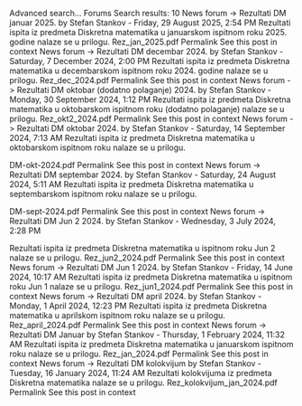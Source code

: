 Advanced search...
Forums
Search results: 10
News forum -> Rezultati DM januar 2025.
by Stefan Stankov - Friday, 29 August 2025, 2:54 PM
Rezultati ispita iz predmeta Diskretna matematika u januarskom ispitnom roku 2025. godine nalaze se u prilogu.
Rez_jan_2025.pdf
Permalink
See this post in context
News forum -> Rezultati DM decembar 2024.
by Stefan Stankov - Saturday, 7 December 2024, 2:00 PM
Rezultati ispita iz predmeta Diskretna matematika u decembarskom ispitnom roku 2024. godine nalaze se u prilogu.
Rez_dec_2024.pdf
Permalink
See this post in context
News forum -> Rezultati DM oktobar (dodatno polaganje) 2024.
by Stefan Stankov - Monday, 30 September 2024, 1:12 PM
Rezultati ispita iz predmeta Diskretna matematika u oktobarskom ispitnom roku (dodatno polaganje) nalaze se u prilogu.
Rez_okt2_2024.pdf
Permalink
See this post in context
News forum -> Rezultati DM oktobar 2024.
by Stefan Stankov - Saturday, 14 September 2024, 7:13 AM
Rezultati ispita iz predmeta Diskretna matematika u oktobarskom ispitnom roku nalaze se u prilogu.

DM-okt-2024.pdf
Permalink
See this post in context
News forum -> Rezultati DM septembar 2024.
by Stefan Stankov - Saturday, 24 August 2024, 5:11 AM
Rezultati ispita iz predmeta Diskretna matematika u septembarskom ispitnom roku nalaze se u prilogu.


DM-sept-2024.pdf
Permalink
See this post in context
News forum -> Rezultati DM Jun 2 2024.
by Stefan Stankov - Wednesday, 3 July 2024, 2:28 PM

Rezultati ispita iz predmeta Diskretna matematika u ispitnom roku Jun 2 nalaze se u prilogu.
Rez_jun2_2024.pdf
Permalink
See this post in context
News forum -> Rezultati DM Jun 1 2024.
by Stefan Stankov - Friday, 14 June 2024, 10:17 AM
Rezultati ispita iz predmeta Diskretna matematika u ispitnom roku Jun 1 nalaze se u prilogu.
Rez_jun1_2024.pdf
Permalink
See this post in context
News forum -> Rezultati DM april 2024.
by Stefan Stankov - Monday, 1 April 2024, 12:23 PM
Rezultati ispita iz predmeta Diskretna matematika u aprilskom ispitnom roku nalaze se u prilogu.
Rez_april_2024.pdf
Permalink
See this post in context
News forum -> Rezultati DM Januar
by Stefan Stankov - Thursday, 1 February 2024, 11:32 AM
Rezultati ispita iz predmeta Diskretna matematika u januarskom ispitnom roku nalaze se u prilogu.
Rez_jan_2024.pdf
Permalink
See this post in context
News forum -> Rezultati DM kolokvijum
by Stefan Stankov - Tuesday, 16 January 2024, 11:24 AM
Rezultati kolokvijuma iz predmeta Diskretna matematika nalaze se u prilogu.
Rez_kolokvijum_jan_2024.pdf
Permalink
See this post in context